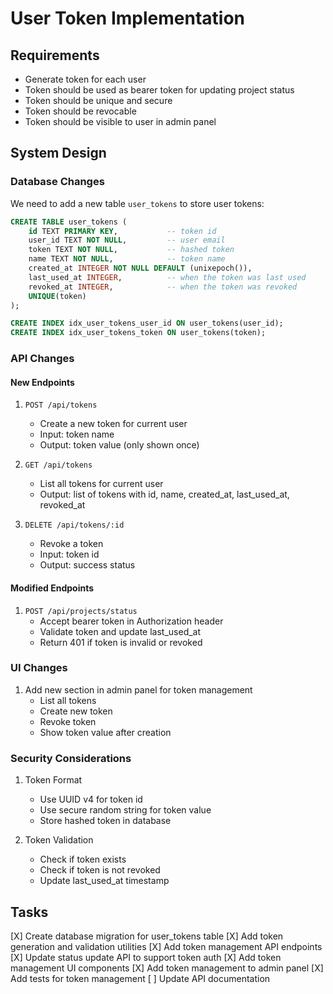# User Token Implementation

## Requirements
- Generate token for each user
- Token should be used as bearer token for updating project status
- Token should be unique and secure
- Token should be revocable
- Token should be visible to user in admin panel

## System Design

### Database Changes
We need to add a new table `user_tokens` to store user tokens:
```sql
CREATE TABLE user_tokens (
    id TEXT PRIMARY KEY,           -- token id
    user_id TEXT NOT NULL,         -- user email
    token TEXT NOT NULL,           -- hashed token
    name TEXT NOT NULL,            -- token name
    created_at INTEGER NOT NULL DEFAULT (unixepoch()),
    last_used_at INTEGER,          -- when the token was last used
    revoked_at INTEGER,            -- when the token was revoked
    UNIQUE(token)
);

CREATE INDEX idx_user_tokens_user_id ON user_tokens(user_id);
CREATE INDEX idx_user_tokens_token ON user_tokens(token);
```

### API Changes

#### New Endpoints
1. `POST /api/tokens`
   - Create a new token for current user
   - Input: token name
   - Output: token value (only shown once)

2. `GET /api/tokens`
   - List all tokens for current user
   - Output: list of tokens with id, name, created_at, last_used_at, revoked_at

3. `DELETE /api/tokens/:id`
   - Revoke a token
   - Input: token id
   - Output: success status

#### Modified Endpoints
1. `POST /api/projects/status`
   - Accept bearer token in Authorization header
   - Validate token and update last_used_at
   - Return 401 if token is invalid or revoked

### UI Changes
1. Add new section in admin panel for token management
   - List all tokens
   - Create new token
   - Revoke token
   - Show token value after creation

### Security Considerations
1. Token Format
   - Use UUID v4 for token id
   - Use secure random string for token value
   - Store hashed token in database

2. Token Validation
   - Check if token exists
   - Check if token is not revoked
   - Update last_used_at timestamp

## Tasks
[X] Create database migration for user_tokens table
[X] Add token generation and validation utilities
[X] Add token management API endpoints
[X] Update status update API to support token auth
[X] Add token management UI components
[X] Add token management to admin panel
[X] Add tests for token management
[ ] Update API documentation